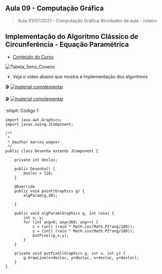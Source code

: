 ## Aula 09 - Computação Gráfica

> Aula 01/07/2021 - Computação Gráfica
> Atividades da aula - roteiro

## Implementação do Algoritmo Clássico de Circunferência - Equação Paramétrica

- [Conteúdo do Curso](https://github.com/marcoswagner-commits/projetos_cg/blob/56bc895a869568bf9bb4c13f42e976b133f58330/ApostilaCG2021_Modulo2.pdf)

![Tabela_Seno_Coseno](https://user-images.githubusercontent.com/81576640/122778837-b5592880-d283-11eb-8c57-c097cc932717.jpg)

- Veja o vídeo abaixo que mostra a implementação dos algoritmos
 
🎬
[![material complementar](https://github.com/marcoswagner-commits/projetos_cg/blob/9a7a875a273c69f03b6048ea2138b963fd82fa7b/Capa_Aula9.png)](https://www.youtube.com/watch?v=BOf0kEBVzYQ)

🎬
[![material complementar](https://github.com/marcoswagner-commits/projetos_cg/blob/9a7a875a273c69f03b6048ea2138b963fd82fa7b/Capa_Aula9.png)](https://www.youtube.com/watch?v=f86Fw8OHDHk)



:shipit: Código 1
```
import java.awt.Graphics;
import javax.swing.JComponent;

/**
 *
 * @author marcos_wagner
 */
public class Desenha extends JComponent {

    private int desloc; 
    
    public Desenha() {
        desloc = 110;
    }
    
    @Override
    public void paint(Graphics g) {
        algParam(g,20);
        
    }
    
    public void algParam(Graphics g, int raio) {
        int x, y;
        for (int ang=0; ang<360; ang++) {
            x = (int) (raio * Math.cos(Math.PI*ang/180));
            y = (int) (raio * Math.sin(Math.PI*ang/180));
            putPixel(g,x,y);
        }
    }

    private void putPixel(Graphics g, int x, int y) {
        g.drawLine(x+desloc, y+desloc, x+desloc, y+desloc);
    }
}


```



